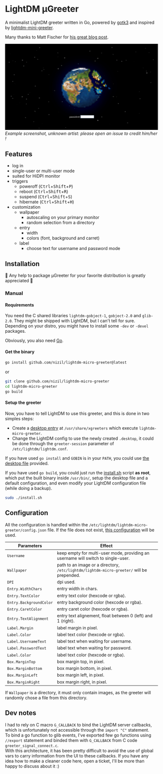 # LightDM µGreeter

A minimalist LightDM greeter written in Go, powered by [gotk3](https://github.com/gotk3/gotk3) and inspired by [lightdm-mini-greeter](https://github.com/prikhi/lightdm-mini-greeter).  

Many thanks to Matt Fischer for [his great blog post](http://www.mattfischer.com/blog/archives/5).

![screenshot](https://github.com/NiziL/lightdm-micro-greeter/blob/main/data/example.jpg)
*Example screenshot, unknown artist: please open an issue to credit him/her !*

## Features

- log in
- single-user or multi-user mode
- suited for HiDPI monitor
- triggers
  - poweroff (<kbd>Ctrl</kbd>+<kbd>Shift</kbd>+<kbd>P</kbd>)
  - reboot (<kbd>Ctrl</kbd>+<kbd>Shift</kbd>+<kbd>R</kbd>)
  - suspend (<kbd>Ctrl</kbd>+<kbd>Shift</kbd>+<kbd>S</kbd>)
  - hibernate (<kbd>Ctrl</kbd>+<kbd>Shift</kbd>+<kbd>H</kbd>)
- customization
    - wallpaper 
        - autoscaling on your primary monitor
        - random selection from a directory
    - entry
        - width
        - colors (font, background and carret)
    - label
        - choose text for username and password mode

## Installation

:rotating_light: Any help to package µGreeter for your favorite distribution is greatly appreciated :rotating_light:  

### Manual 

#### Requirements 

You need the C shared libraries `lightdm-gobject-1`, `gobject-2.0` and `glib-2.0`. They might be shipped with LightDM, but I can't tell for sure. Depending on your distro, you might have to install some `-dev` or `-devel` packages.

Obviously, you also need [Go](https://go.dev/doc/install).

#### Get the binary

```bash
go install github.com/nizil/lightdm-micro-greeter@latest
```
or 
```bash
git clone github.com/nizil/lightdm-micro-greeter
cd lightdm-micro-greeter
go build
```

#### Setup the greeter

Now, you have to tell LightDM to use this greeter, and this is done in two simples steps:
- Create a [desktop entry](https://wiki.archlinux.org/title/desktop_entries) at `/usr/share/xgreeters` which execute `lightdm-micro-greeter`. 
- Change the LightDM config to use the newly created `.desktop`, it could be done through the `greeter-session` parameter of `/etc/lightdm/lightdm.conf`.

If you have used `go install` and `GOBIN` is in your `PATH`, you could use [the desktop file](https://github.com/NiziL/lightdm-micro-greeter/blob/main/data/lightdm-micro-greeter.desktop) provided.

If you have used `go build`, you could just run the [install.sh](https://github.com/NiziL/lightdm-micro-greeter/blob/main/install.sh) script **as root**, which put the built binary inside `/usr/bin/`, setup the desktop file and a default configuration, and even modify your LightDM configuration file (while doing a backup).
```bash
sudo ./install.sh
```


## Configuration

All the configuration is handled within the `/etc/lightdm/lightdm-micro-greeter/config.json` file.
If the file does not exist, [this configuration](https://github.com/NiziL/lightdm-micro-greeter/blob/main/data/config.json) will be used.

| Parameters | Effect |
|------------|--------|
| `Username` | keep empty for multi-user mode, providing an username will switch to single-user. |
| `Wallpaper` | path to an image or a directory, `/etc/lightdm/lightdm-micro-greeter/` will be prepended. |
|`DPI`| dpi used. |
| `Entry.WidthChars` | entry width in chars. |
| `Entry.TextColor` | entry text color (hexcode or rgba). |
| `Entry.BackgroundColor` | entry background color (hexcode or rgba). |
| `Entry.CaretColor` | entry caret color (hexcode or rgba). |
| `Entry.TextAlignment` | entry text alignement, float between 0 (left) and 1 (right). |
| `Label.Margin` | label margin in pixel. |
| `Label.Color` | label text color (hexcode or rgba). |
| `Label.UsernameText` | label text when waiting for username. |
| `Label.PasswordText` | label text when waiting for password. |
| `Label.Color` | label text color (hexcode or rgba). |
| `Box.MarginTop` | box margin top, in pixel. |
| `Box.MarginBottom` | box margin bottom, in pixel. |
| `Box.MarginLeft` | box margin left, in pixel. |
| `Box.MarginRight` | box margin right, in pixel. |

If `Wallpaper` is a directory, it must only contain images, as the greeter will randomly chose a file from this directory. 


## Dev notes

I had to rely on C macro `G_CALLBACK` to bind the LightDM server callbacks, which is unfortunately not accessible through the `import "C"` statement.  
To bind a go function to glib events, I've exported few go functions using `//export` statement and binded them with `G_CALLBACK` from C code `greeter_signal_connect.c`.  
With this architecture, it has been pretty difficult to avoid the use of global vars to carry information from the UI to these callbacks. If you have any idea how to make a cleaner code here, open a ticket, I'll be more than happy to discuss about it :)

